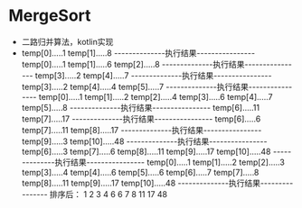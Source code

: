 # MergeSort
- 二路归并算法，kotlin实现
- temp[0].....1
temp[1].....8
--------------执行结果----------------
temp[0].....1
temp[1].....6
temp[2].....8
--------------执行结果----------------
temp[3].....2
temp[4].....7
--------------执行结果----------------
temp[3].....2
temp[4].....4
temp[5].....7
--------------执行结果----------------
temp[0].....1
temp[1].....2
temp[2].....4
temp[3].....6
temp[4].....7
temp[5].....8
--------------执行结果----------------
temp[6].....11
temp[7].....17
--------------执行结果----------------
temp[6].....6
temp[7].....11
temp[8].....17
--------------执行结果----------------
temp[9].....3
temp[10].....48
--------------执行结果----------------
temp[6].....3
temp[7].....6
temp[8].....11
temp[9].....17
temp[10].....48
--------------执行结果----------------
temp[0].....1
temp[1].....2
temp[2].....3
temp[3].....4
temp[4].....6
temp[5].....6
temp[6].....7
temp[7].....8
temp[8].....11
temp[9].....17
temp[10].....48
--------------执行结果----------------
排序后：
1 2 3 4 6 6 7 8 11 17 48 
